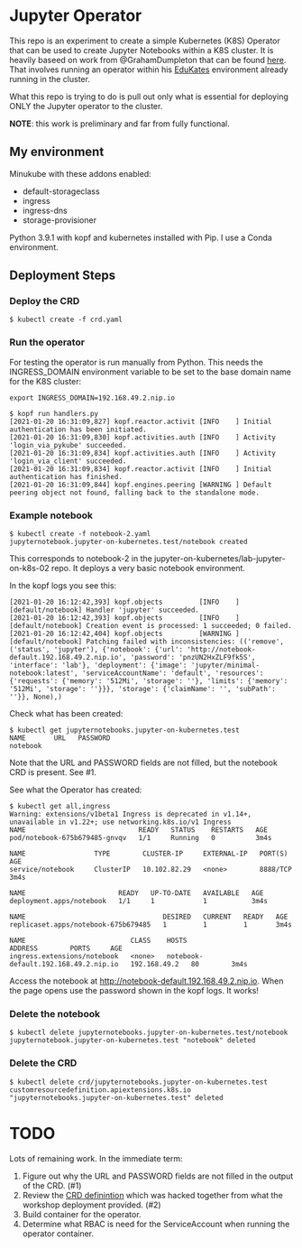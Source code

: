 # Jupyter Operator

This repo is an experiment to create a simple Kubernetes (K8S) Operator that can be used to create
Jupyter Notebooks within  a K8S cluster. It is heavily baseed on work from @GrahamDumpleton that 
can be found [here](https://github.com/jupyter-on-kubernetes/lab-jupyter-on-k8s-02).
That involves running an operator within his [EduKates](https://github.com/eduk8s/eduk8s) 
environment already running in the cluster.

What this repo is trying to do is pull out only what is essential for deploying ONLY the Jupyter operator
to the cluster.

**NOTE**: this work is preliminary and far from fully functional.

## My environment

Minukube  with these addons enabled:
* default-storageclass
* ingress
* ingress-dns
* storage-provisioner

Python 3.9.1 with kopf and kubernetes installed with Pip.
I use a Conda environment.

## Deployment Steps

### Deploy the CRD

```
$ kubectl create -f crd.yaml
```

### Run the operator

For testing the operator is run manually from Python.
This needs the INGRESS_DOMAIN environment variable to be set to the base domain name for the K8S cluster:
```
export INGRESS_DOMAIN=192.168.49.2.nip.io
```

```
$ kopf run handlers.py 
[2021-01-20 16:31:09,827] kopf.reactor.activit [INFO    ] Initial authentication has been initiated.
[2021-01-20 16:31:09,830] kopf.activities.auth [INFO    ] Activity 'login_via_pykube' succeeded.
[2021-01-20 16:31:09,834] kopf.activities.auth [INFO    ] Activity 'login_via_client' succeeded.
[2021-01-20 16:31:09,834] kopf.reactor.activit [INFO    ] Initial authentication has finished.
[2021-01-20 16:31:09,844] kopf.engines.peering [WARNING ] Default peering object not found, falling back to the standalone mode.
```


### Example notebook

```
$ kubectl create -f notebook-2.yaml 
jupyternotebook.jupyter-on-kubernetes.test/notebook created
```

This corresponds to notebook-2 in the jupyter-on-kubernetes/lab-jupyter-on-k8s-02 repo.
It deploys a very basic notebook environment.

In the kopf logs you see this:
```
[2021-01-20 16:12:42,393] kopf.objects         [INFO    ] [default/notebook] Handler 'jupyter' succeeded.
[2021-01-20 16:12:42,393] kopf.objects         [INFO    ] [default/notebook] Creation event is processed: 1 succeeded; 0 failed.
[2021-01-20 16:12:42,404] kopf.objects         [WARNING ] [default/notebook] Patching failed with inconsistencies: (('remove', ('status', 'jupyter'), {'notebook': {'url': 'http://notebook-default.192.168.49.2.nip.io', 'password': 'pnzUN2HxZLF9fk5S', 'interface': 'lab'}, 'deployment': {'image': 'jupyter/minimal-notebook:latest', 'serviceAccountName': 'default', 'resources': {'requests': {'memory': '512Mi', 'storage': ''}, 'limits': {'memory': '512Mi', 'storage': ''}}}, 'storage': {'claimName': '', 'subPath': ''}}, None),)
```

Check what has been created:
```
$ kubectl get jupyternotebooks.jupyter-on-kubernetes.test
NAME       URL   PASSWORD
notebook         
```
Note that the URL and PASSWORD fields are not filled, but the notebook CRD is present. See #1.

See what the Operator has created:
```
$ kubectl get all,ingress
Warning: extensions/v1beta1 Ingress is deprecated in v1.14+, unavailable in v1.22+; use networking.k8s.io/v1 Ingress
NAME                            READY   STATUS    RESTARTS   AGE
pod/notebook-675b679485-gnvqv   1/1     Running   0          3m4s

NAME                 TYPE        CLUSTER-IP     EXTERNAL-IP   PORT(S)    AGE
service/notebook     ClusterIP   10.102.82.29   <none>        8888/TCP   3m4s

NAME                       READY   UP-TO-DATE   AVAILABLE   AGE
deployment.apps/notebook   1/1     1            1           3m4s

NAME                                  DESIRED   CURRENT   READY   AGE
replicaset.apps/notebook-675b679485   1         1         1       3m4s

NAME                          CLASS    HOSTS                                  ADDRESS        PORTS     AGE
ingress.extensions/notebook   <none>   notebook-default.192.168.49.2.nip.io   192.168.49.2   80        3m4s
```

Access the notebook at http://notebook-default.192.168.49.2.nip.io. When the page opens use the password
shown in the kopf logs. It works!

### Delete the notebook
```
$ kubectl delete jupyternotebooks.jupyter-on-kubernetes.test/notebook
jupyternotebook.jupyter-on-kubernetes.test "notebook" deleted
```


### Delete the CRD
```
$ kubectl delete crd/jupyternotebooks.jupyter-on-kubernetes.test
customresourcedefinition.apiextensions.k8s.io "jupyternotebooks.jupyter-on-kubernetes.test" deleted
```

# TODO

Lots of remaining work. In the immediate term:

1. Figure out why the URL and PASSWORD fields are not filled in the output of the CRD. (#1)
2. Review the [CRD definintion](crd.yaml) which was hacked together from what the workshop deployment provided. (#2)
3. Build container for the operator.
4. Determine what RBAC is need for the ServiceAccount when running the operator container.

